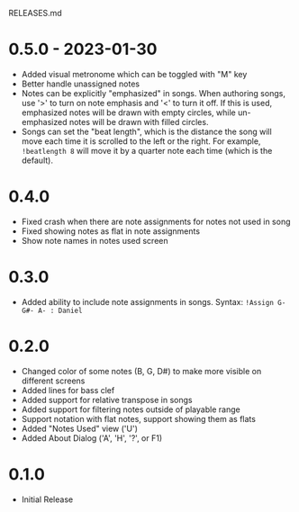 RELEASES.md

# 0.5.0 - 2023-01-30
- Added visual metronome which can be toggled with "M" key
- Better handle unassigned notes
- Notes can be explicitly "emphasized" in songs.  When authoring songs, use '>' to turn on note emphasis and '<' to turn it off.  If this is used, emphasized notes will be drawn with empty circles, while un-emphasized notes will be drawn with filled circles.
- Songs can set the "beat length", which is the distance the song will move each time it is scrolled to the left or the right.  For example, `!beatlength 8` will move it by a quarter note each time (which is the default).

# 0.4.0
- Fixed crash when there are note assignments for notes not used in song
- Fixed showing notes as flat in note assignments
- Show note names in notes used screen

# 0.3.0

- Added ability to include note assignments in songs.  Syntax: `!Assign G- G#- A- : Daniel`

# 0.2.0

- Changed color of some notes (B, G, D#) to make more visible on different screens
- Added lines for bass clef
- Added support for relative transpose in songs
- Added support for filtering notes outside of playable range
- Support notation with flat notes, support showing them as flats
- Added "Notes Used" view ('U')
- Added About Dialog ('A', 'H', '?', or F1)

# 0.1.0

- Initial Release
